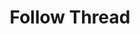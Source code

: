 ---
title: Follow Thread
excerpt: |-
  Follow a thread.

  Required scopes:
  + **post**
api:
  file: lolzteam-public-api-forum.json
  operationId: Threads.Follow
deprecated: false
hidden: false
metadata:
  title: ''
  description: ''
  robots: index
next:
  description: ''
---